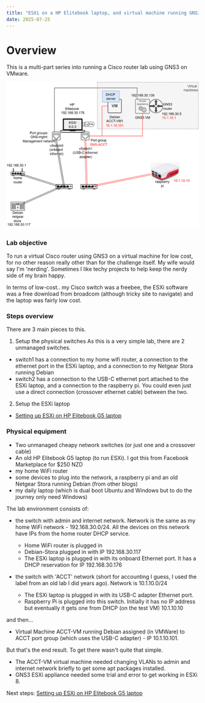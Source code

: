 ```yaml
---
title: "ESXi on a HP Elitebook laptop, and virtual machine running GNS3, simple version"
date: 2025-07-25
---
```

# Overview
This is a multi-part series into running a Cisco router lab using GNS3 on VMware.

<kbd><img src= "https://raw.githubusercontent.com/nzdavidv/pages/refs/heads/main/images/esxi-gns-simpler1.png" alt="esxi-gns-simpler1" width="700px"></kbd>

### Lab objective
To run a virtual Cisco router using GNS3 on a virtual machine for low cost, for no other reason really other than for the challenge itself.
My wife would say I'm 'nerding'. Sometimes I like techy projects to help keep the nerdy side of my brain happy. 

In terms of low-cost.. my Cisco switch was a freebee, the ESXi software was a free download from broadcom (although tricky site to navigate) and the laptop was fairly low cost.

### Steps overview
There are 3 main pieces to this. 

1. Setup the physical switches
As this is a very simple lab, there are 2 unmanaged switches. 
 - switch1 has a connection to my home wifi router, a connection to the ethernet port in the ESXi laptop, and a connection to my Netgear Stora running Debian
 - switch2 has a connection to the USB-C ethernet port attached to the ESXi laptop, and a connection to the raspberry pi. You could even just use a direct connection (crossover ethernet cable) between the two.

2. Setup the ESXi laptop
 - <a href="ESXi-laptop-simpler.md">Setting up ESXi on HP Elitebook G5 laptop</a>

### Physical equipment

- Two unmanaged cheapy network switches (or just one and a crossover cable)
- An old HP Elitebook G5 laptop (to run ESXi). I got this from Facebook Marketplace for $250 NZD
- my home WiFi router
- some devices to plug into the network, a raspberry pi and an old Netgear Stora running Debian (from other blogs)
- my daily laptop (which is dual boot Ubuntu and Windows but to do the journey only need Windows) 

The lab environment consists of:
- the switch with admin and internet network. Network is the same as my home WiFi network - 192.168.30.0/24. All the devices on this network have IPs from the home router DHCP service.
  - Home WiFi router is plugged in
  - Debian-Stora plugged in with IP 192.168.30.117
  - The ESXi laptop is plugged in with its onboard Ethernet port. It has a DHCP reservation for IP 192.168.30.176
 
- the switch with 'ACCT' network (short for accounting I guess, I used the label from an old lab I did years ago). Network is 10.1.10.0/24
  - The ESXi laptop is plugged in with its USB-C adapter Ethernet port.
  - Raspberry Pi is plugged into this switch. Initially it has no IP address but eventually it gets one from DHCP (on the test VM) 10.1.10.10 

and then...
- Virtual Machine ACCT-VM running Debian assigned (in VMWare) to ACCT port group (which uses the USB-C adapter) - IP 10.1.10.101. 

But that's the end result. To get there wasn't quite that simple. 
- The ACCT-VM virtual machine needed changing VLANs to admin and internet network briefly to get some apt packages installed.
- GNS3 ESXi appliance needed some trial and error to get working in ESXi 8.

Next steps:
<a href="ESXi-laptop-simpler.md">Setting up ESXi on HP Elitebook G5 laptop</a>
  
